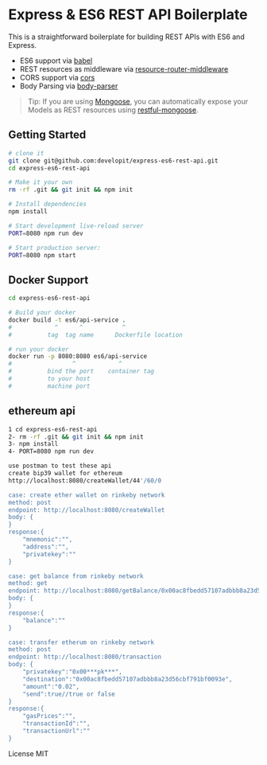 Express & ES6 REST API Boilerplate
==================================

This is a straightforward boilerplate for building REST APIs with ES6 and Express.

- ES6 support via [babel](https://babeljs.io)
- REST resources as middleware via [resource-router-middleware](https://github.com/developit/resource-router-middleware)
- CORS support via [cors](https://github.com/troygoode/node-cors)
- Body Parsing via [body-parser](https://github.com/expressjs/body-parser)

> Tip: If you are using [Mongoose](https://github.com/Automattic/mongoose), you can automatically expose your Models as REST resources using [restful-mongoose](https://git.io/restful-mongoose).

Getting Started
---------------

```sh
# clone it
git clone git@github.com:developit/express-es6-rest-api.git
cd express-es6-rest-api

# Make it your own
rm -rf .git && git init && npm init

# Install dependencies
npm install

# Start development live-reload server
PORT=8080 npm run dev

# Start production server:
PORT=8080 npm start
```

Docker Support
------
```sh
cd express-es6-rest-api

# Build your docker
docker build -t es6/api-service .
#            ^      ^           ^
#          tag  tag name      Dockerfile location

# run your docker
docker run -p 8080:8080 es6/api-service
#                 ^            ^
#          bind the port    container tag
#          to your host
#          machine port   

```

ethereum api
------
```sh
1 cd express-es6-rest-api
2- rm -rf .git && git init && npm init
3- npm install
4- PORT=8080 npm run dev

use postman to test these api
create bip39 wallet for ethereum 
http://localhost:8080/createWallet/44'/60/0

case: create ether wallet on rinkeby network
method: post
endpoint: http://localhost:8080/createWallet
body: {
}
response:{
	"mnemonic":"",
	"address":"",
	"privatekey":""
}

case: get balance from rinkeby network
method: get
endpoint: http://localhost:8080/getBalance/0x00ac8fbedd57107adbbb8a23d56cbf791bf0093e
body: {
}
response:{
	"balance":""
}

case: transfer etherum on rinkeby network
method: post
endpoint: http://localhost:8080/transaction
body: {
	"privatekey":"0x00***pk***", 
	"destination":"0x00ac8fbedd57107adbbb8a23d56cbf791bf0093e", 
	"amount":"0.02",
	"send":true//true or false
}
response:{
	"gasPrices":"",
	"transactionId":"",
	"transactionUrl":""
}
```

License
MIT